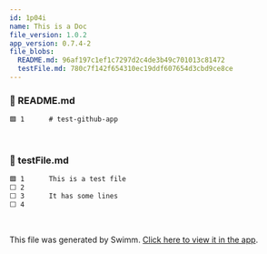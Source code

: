 ```yaml
---
id: 1p04i
name: This is a Doc
file_version: 1.0.2
app_version: 0.7.4-2
file_blobs:
  README.md: 96af197c1ef1c7297d2c4de3b49c701013c81472
  testFile.md: 780c7f142f654310ec19ddf607654d3cbd9ce8ce
---
```


<!-- NOTE-swimm-snippet: the lines below link your snippet to Swimm -->
### 📄 README.md
```markdown
🟩 1      # test-github-app
```

<br/>

<!-- NOTE-swimm-snippet: the lines below link your snippet to Swimm -->
### 📄 testFile.md
```markdown
🟩 1      This is a test file
⬜ 2      
⬜ 3      It has some lines
⬜ 4      
```

<br/>

This file was generated by Swimm. [Click here to view it in the app](https://swimm-web-app.web.app/repos/Z2l0aHViJTNBJTNBdGVzdC1naXRodWItYXBwJTNBJTNBc3dpbW1pbw==/docs/1p04i).